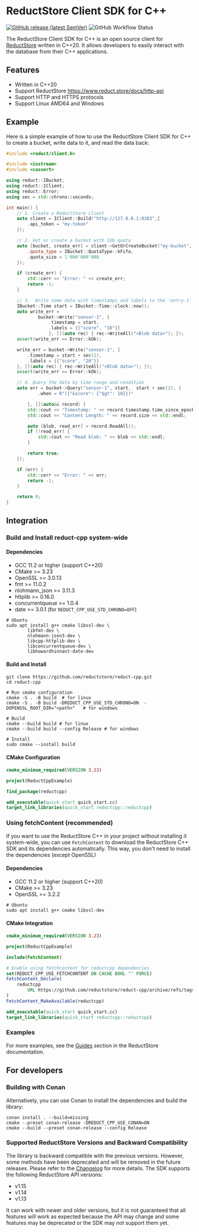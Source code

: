 # ReductStore Client SDK for C++

[![GitHub release (latest SemVer)](https://img.shields.io/github/v/release/reductstore/reduct-cpp)]()
![GitHub Workflow Status](https://img.shields.io/github/actions/workflow/status/reductstore/reduct-cpp/ci.yml?branch=main)

The ReductStore Client SDK for C++ is an open source client for [ReductStore](https://www.reduct.store) written
in C++20. It allows developers to easily interact with the database from their C++ applications.

## Features

* Written in C++20
* Support ReductStore https://www.reduct.store/docs/http-api
* Support HTTP and HTTPS protocols
* Support Linux AMD64 and Windows

## Example

Here is a simple example of how to use the ReductStore Client SDK for C++ to create a bucket, write data to it, and
read the data back:

```cpp
#include <reduct/client.h>

#include <iostream>
#include <cassert>

using reduct::IBucket;
using reduct::IClient;
using reduct::Error;
using sec = std::chrono::seconds;

int main() {
    // 1. Create a ReductStore client
    auto client = IClient::Build("http://127.0.0.1:8383",{
        .api_token = "my-token"
    });

    // 2. Get or create a bucket with 1Gb quota
    auto [bucket, create_err] = client->GetOrCreateBucket("my-bucket", {
        .quota_type = IBucket::QuotaType::kFifo,
        .quota_size = 1'000'000'000
    });

    if (create_err) {
        std::cerr << "Error: " << create_err;
        return -1;
    }

    // 3.  Write some data with timestamps and labels to the 'entry-1' entry
    IBucket::Time start = IBucket::Time::clock::now();
    auto write_err =
            bucket->Write("sensor-1", {
                .timestamp = start,
                .labels = {{"score", "10"}}
                }, [](auto rec) { rec->WriteAll("<Blob data>"); });
    assert(write_err == Error::kOk);

    write_err = bucket->Write("sensor-1", {
        .timestamp = start + sec(1),
        .labels = {{"score", "20"}}
    }, [](auto rec) { rec->WriteAll("<Blob data>"); });
    assert(write_err == Error::kOk);

    // 4. Query the data by time range and condition
    auto err = bucket->Query("sensor-1", start,  start + sec(2), {
            .when = R"({"&score": {"$gt": 10}})"

        }, [](auto&& record) {
        std::cout << "Timestamp: " << record.timestamp.time_since_epoch().count() << std::endl;
        std::cout << "Content Length: " << record.size << std::endl;

        auto [blob, read_err] = record.ReadAll();
        if (!read_err) {
            std::cout << "Read blob: " << blob << std::endl;
        }

        return true;
    });

    if (err) {
        std::cerr << "Error: " << err;
        return -1;
    }

    return 0;
}
```

## Integration
### Build and Install reduct-cpp system-wide
#### Dependencies
* GCC 11.2 or higher (support C++20)
* CMake >= 3.23
* OpenSSL >= 3.0.13
* fmt >= 11.0.2
* nlohmann_json >= 3.11.3
* httplib >= 0.16.0
* concurrentqueue >= 1.0.4
* date >= 3.0.1 (for `REDUCT_CPP_USE_STD_CHRONO=OFF`)

```shell
# Ubuntu
sudo apt install g++ cmake libssl-dev \
        libfmt-dev \
        nlohmann-json3-dev \
        libcpp-httplib-dev \
        libconcurrentqueue-dev \
        libhowardhinnant-date-dev
```

#### Build and Install
```shell
git clone https://github.com/reductstore/reduct-cpp.git
cd reduct-cpp

# Run cmake configuration
cmake -S . -B build  # for linux
cmake -S . -B build -DREDUCT_CPP_USE_STD_CHRONO=ON  -DOPENSSL_ROOT_DIR="<path>"   # for windows

# Build
cmake --build build # for linux
cmake --build build --config Release # for windows

# Install
sudo cmake --install build
```
#### CMake Configuration
```cmake
cmake_minimum_required(VERSION 3.23)

project(ReductCppExample)

find_package(reductcpp)

add_executable(quick_start quick_start.cc)
target_link_libraries(quick_start reductcpp::reductcpp)
```

### Using fetchContent (recommended)
If you want to use the ReductStore C++ in your project without installing it system-wide, you can use `FetchContent` to
download the ReductStore C++ SDK and its dependencies automatically. This way, you don't need to install the
dependencies (except OpenSSL)
#### Dependencies
* GCC 11.2 or higher (support C++20)
* CMake >= 3.23
* OpenSSL >= 3.2.2
```shell
# Ubuntu
sudo apt install g++ cmake libssl-dev
```

#### CMake Integration
```cmake
cmake_minimum_required(VERSION 3.23)

project(ReductCppExample)

include(FetchContent)

# Enable using fetchcontent for reductcpp dependencies
set(REDUCT_CPP_USE_FETCHCONTENT ON CACHE BOOL "" FORCE)
FetchContent_Declare(
    reductcpp
        URL https://github.com/reductstore/reduct-cpp/archive/refs/tags/v1.15.0.zip
)
FetchContent_MakeAvailable(reductcpp)

add_executable(quick_start quick_start.cc)
target_link_libraries(quick_start reductcpp::reductcpp)
```

### Examples
For more examples, see the [Guides](https://reduct.store/docs/guides) section in the ReductStore documentation.

## For developers
### Building with Conan

Alternatively, you can use Conan to install the dependencies and build the library:

```shell
conan install . --build=missing
cmake --preset conan-release -DREDUCT_CPP_USE_CONAN=ON
cmake --build --preset conan-release --config Release
```


### Supported ReductStore Versions and  Backward Compatibility

The library is backward compatible with the previous versions. However, some methods have been deprecated and will be
removed in the future releases. Please refer to the [Changelog](CHANGELOG.md) for more details.
The SDK supports the following ReductStore API versions:

* v1.15
* v1.14
* v1.13

It can work with newer and older versions, but it is not guaranteed that all features will work as expected because
the API may change and some features may be deprecated or the SDK may not support them yet.
